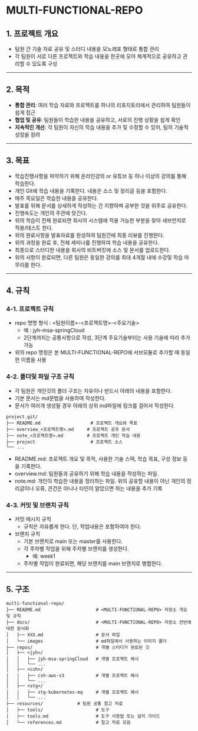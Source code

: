 # MULTI-FUNCTIONAL-REPO

## 1. 프로젝트 개요
- 팀원 간 기술 자료 공유 및 스터디 내용을 모노레포 형태로 통합 관리
- 각 팀원이 서로 다른 프로젝트와 학습 내용을 한곳에 모아 체계적으로 공유하고 관리할 수 있도록 구성

---

## 2. 목적
- **통합 관리**: 여러 학습 자료와 프로젝트를 하나의 리포지토리에서 관리하여 팀원들이 쉽게 접근
- **협업 및 공유**: 팀원들이 학습한 내용을 공유하고, 서로의 진행 상황을 쉽게 확인
- **지속적인 개선**: 각 팀원이 자신의 학습 내용을 추가 및 수정할 수 있어, 팀의 기술적 성장을 장려

---

## 3. 목표
- 학습진행사항을 파악하기 위해 온라인강의 or 유튜브 등 하나 이상의 강의를 통해 학습한다.
- 개인 Git에 학습 내용을 기록한다. 내용은 소스 및 정리글 등을 포함한다.
- 매주 목요일은 학습한 내용을 공유한다.
- 발표를 위해 문서를 상세하게 작성하는 건 지향하며 공부한 것을 위주로 공유한다.
- 진행속도는 개인의 주관에 맞긴다. 
- 위의 학습이 전체 완료되면 회사의 시스템에 적용 가능한 부분을 찾아 새브런치로 적용/테스트 한다.
- 위의 완료사항을 발표자료를 완성하여 팀원간에 최종 리뷰를 진행한다.
- 위의 과정을 완료 후, 전체 세미나를 진행하여 학습 내용을 공유한다.
- 최종으로 스터디한 내용을 회사의 비트버킷에 소스 및 문서를 업로드한다.
- 위의 사항이 완료되면, 다른 팀원은 동일한 강의를 최대 4개월 내에 수강및 학습 마무리를 한다.

---

## 4. 규칙
### 4-1. 프로젝트 규칙
- repo 명명 형식 : <팀원이름>-<프로젝트명>-<주요기술>
    - 예 : jyh-msa-springCloud
    - 2단계까지는 공통사항으로 작성, 3단계 주요기술부터는 사용 기술에 따라 추가 가능
- 위의 repo 명칭은 본 MULTI-FUNCTIONAL-REPO에 서브모듈로 추가할 때 동일한 이름을 사용

### 4-2. 폴더및 파일 구조 규칙
- 각 팀원은 개인깃의 폴더 구조는 자유이나 반드시 아래의 내용을 포함한다.
- 기본 문서는 md문법을 사용하여 작성한다.
- 문서가 여러개 생성될 경우 아래의 상위 md파일에 링크를 걸어서 작성한다.
```plaintext
project.git/
├── README.md                   # 프로젝트 개요와 목표
├── overview_<프로젝트명>.md     # 프로젝트 공유 문서
├── note_<프로젝트명>.md         # 프로젝트 개인 학습 내용
├── project                     # 프로젝트 소스
└── ...                         
```
- README.md: 프로젝트 개요 및 목적, 사용한 기술 스택, 학습 목표, 구성 정보 등을 기록한다.
- overview.md: 팀원들과 공유하기 위해 학습 내용을 작성하는 파일.
- note.md: 개인이 학습한 내용을 정리하는 파일. 위의 공유할 내용이 아닌 개인의 정리글이나 오류, 큰건은 아니나 타인이 알았으면 하는 내용을 추가 기록

### 4-3. 커밋 및 브랜치 규칙
- 커밋 메시지 규칙
    - 규칙은 자유롭게 한다. 단, 작업내용은 포함하여야 한다.
- 브랜치 규칙
    - 기본 브랜치로 main 또는 master를 사용한다.
    - 각 주차별 작업을 위해 주차별 브랜치를 생성한다.
        - 예: week1
    - 주차별 작업이 완료되면, 해당 브랜치를 main 브랜치로 병합한다.
---

## 5. 구조
```plaintext
multi-functional-repo/
├── README.md                     # <MULTI-FUNCTIONAL-REPO> 저장소 개요 및 규칙
├── docs/                         # <MULTI-FUNCTIONAL-REPO> 저장소 전반에 대한 문서화
│   ├── XXX.md                    # 문서 파일
│   └── images                    # md파일에서 사용하는 이미지 폴더
├── repos/                        # 개별 스터디가 완료된 깃
│   ├── <jyh>/
│   │   ├── jyh-msa-springCloud   # 개별 프로젝트 예시
│   │   └── ...
│   ├── <csh>/
│   │   ├── csh-aws-s3            # 개별 프로젝트 예시
│   │   └── ...
│   ├── <stg>/
│   │   ├── stg-kubernetes-mq     # 개별 프로젝트 예시
│   │   └── ...
├── resources/             # 팀원 공통 참고 자료
│   ├── tools/                    # 도구
│   ├── tools.md                  # 도구 사용법 또는 설치 가이드
│   └── references.md             # 참고 자료 모음

```

